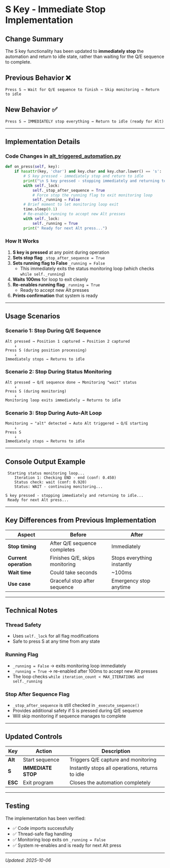 # S Key - Immediate Stop Implementation

## Change Summary

The S key functionality has been updated to **immediately stop** the automation and return to idle state, rather than waiting for the Q/E sequence to complete.

## Previous Behavior ❌

```
Press S → Wait for Q/E sequence to finish → Skip monitoring → Return to idle
```

## New Behavior ✅

```
Press S → IMMEDIATELY stop everything → Return to idle (ready for Alt)
```

---

## Implementation Details

### Code Changes in [alt_triggered_automation.py](alt_triggered_automation.py)

```python
def on_press(self, key):
    if hasattr(key, 'char') and key.char and key.char.lower() == 's':
        # S key pressed - immediately stop and return to idle
        print("\n S key pressed - stopping immediately and returning to idle...")
        with self._lock:
            self._stop_after_sequence = True
            # Force stop the running flag to exit monitoring loop
            self._running = False
        # Brief moment to let monitoring loop exit
        time.sleep(0.1)
        # Re-enable running to accept new Alt presses
        with self._lock:
            self._running = True
        print(" Ready for next Alt press...")
```

### How It Works

1. **S key is pressed** at any point during operation
2. **Sets stop flag** `_stop_after_sequence = True`
3. **Sets running flag to False** `_running = False`
   - This immediately exits the status monitoring loop (which checks `while self._running`)
4. **Waits 100ms** for loop to exit cleanly
5. **Re-enables running flag** `_running = True`
   - Ready to accept new Alt presses
6. **Prints confirmation** that system is ready

---

## Usage Scenarios

### Scenario 1: Stop During Q/E Sequence
```
Alt pressed → Position 1 captured → Position 2 captured
    ↓
Press S (during position processing)
    ↓
Immediately stops → Returns to idle
```

### Scenario 2: Stop During Status Monitoring
```
Alt pressed → Q/E sequence done → Monitoring "wait" status
    ↓
Press S (during monitoring)
    ↓
Monitoring loop exits immediately → Returns to idle
```

### Scenario 3: Stop During Auto-Alt Loop
```
Monitoring → "alt" detected → Auto Alt triggered → Q/E starting
    ↓
Press S
    ↓
Immediately stops → Returns to idle
```

---

## Console Output Example

```
 Starting status monitoring loop...
    Iteration 1: Checking END - end (conf: 0.450)
    Status check: wait (conf: 0.920)
    Status: WAIT - continuing monitoring...

S key pressed - stopping immediately and returning to idle...
 Ready for next Alt press...
```

---

## Key Differences from Previous Implementation

| Aspect | Before | After |
|--------|--------|-------|
| **Stop timing** | After Q/E sequence completes | Immediately |
| **Current operation** | Finishes Q/E, skips monitoring | Stops everything instantly |
| **Wait time** | Could take seconds | ~100ms |
| **Use case** | Graceful stop after sequence | Emergency stop anytime |

---

## Technical Notes

### Thread Safety
- Uses `self._lock` for all flag modifications
- Safe to press S at any time from any state

### Running Flag
- `_running = False` → exits monitoring loop immediately
- `_running = True` → re-enabled after 100ms to accept new Alt presses
- The loop checks `while iteration_count < MAX_ITERATIONS and self._running`

### Stop After Sequence Flag
- `_stop_after_sequence` is still checked in `_execute_sequence()`
- Provides additional safety if S is pressed during Q/E sequence
- Will skip monitoring if sequence manages to complete

---

## Updated Controls

| Key | Action | Description |
|-----|--------|-------------|
| **Alt** | Start sequence | Triggers Q/E capture and monitoring |
| **S** | **IMMEDIATE STOP** | Instantly stops all operations, returns to idle |
| **ESC** | Exit program | Closes the automation completely |

---

## Testing

The implementation has been verified:
- ✅ Code imports successfully
- ✅ Thread-safe flag handling
- ✅ Monitoring loop exits on `_running = False`
- ✅ System re-enables and is ready for next Alt press

---

*Updated: 2025-10-06*
